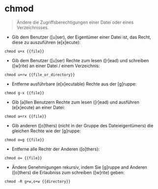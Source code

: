# chmod

> Ändere die Zugriffsberechtigungen einer Datei oder eines Verzeichnisses.

- Gib dem Benutzer ([u]ser), der Eigentümer einer Datei ist, das Recht, diese zu auszuführen (e[x]ecute):

`chmod u+x {{file}}`

- Gib dem Benutzer ([u]ser) Rechte zum lesen ([r]ead) und schreiben ([w]rite) an einer Datei / einem Verzeichnis:

`chmod u+rw {{file_or_directory}}`

- Entferne ausführbare (e[x]ecutable) Rechte aus der [g]ruppe:

`chmod g-x {{file}}`

- Gib [a]llen Benutzern Rechte zum lesen ([r]ead) und ausführen (e[x]ecute) an einer Datei:

`chmod a+rx {{file}}`

- Gib anderen ([o]thers) (nicht in der Gruppe des Dateieigentümers) die gleichen Rechte wie der [g]ruppe:

`chmod o=g {{file}}`

- Entferne alle Rechtr der Anderen ([o]thers):

`chmod o= {{file}}`

- Ändere Genehmigungen rekursiv, indem Sie  [g]ruppe and Anderen ([o]thers) die Erlaubniss zum schreiben ([w]rite) geben:

`chmod -R g+w,o+w {{directory}}`

